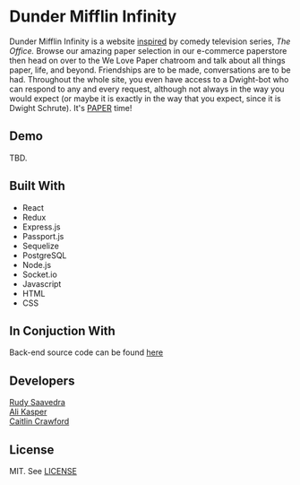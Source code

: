 # Dunder Mifflin Infinity

Dunder Mifflin Infinity is a website [inspired](https://en.wikipedia.org/wiki/Dunder_Mifflin_Infinity) by comedy television series, *The Office.* Browse our amazing paper selection in our e-commerce paperstore then head on over to the We Love Paper chatroom and talk about all things paper, life, and beyond. Friendships are to be made, conversations are to be had. Throughout the whole site, you even have access to a Dwight-bot who can respond to any and every request, although not always in the way you would expect (or maybe it is exactly in the way that you expect, since it is Dwight Schrute). It's [PAPER](https://dundermifflininfinity.surge.sh) time!

## Demo

TBD.

## Built With

* React
* Redux
* Express.js
* Passport.js
* Sequelize
* PostgreSQL
* Node.js
* Socket.io
* Javascript
* HTML
* CSS

## In Conjuction With

Back-end source code can be found [here](https://github.com/caitlincraw/dm-server)

## Developers

[Rudy Saavedra](https://github.com/RudyCruisin)\
[Ali Kasper](https://github.com/alikasper)\
[Caitlin Crawford](https://github.com/caitlincraw)

## License

MIT. See [LICENSE](./LICENSE.md)
